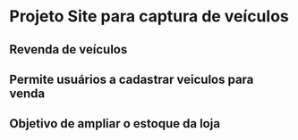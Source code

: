 # Projeto Site para captura de veículos  

## Revenda de veículos
## Permite usuários a cadastrar veiculos para venda
## Objetivo de ampliar o estoque da loja



